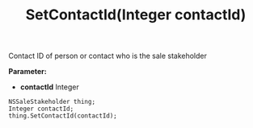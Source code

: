 ﻿---
uid: crmscript_ref_NSSaleStakeholder_SetContactId
title: SetContactId(Integer contactId)
intellisense: NSSaleStakeholder.SetContactId
keywords: NSSaleStakeholder, GetContactId
so.topic: reference
---

Contact ID of person or contact who is the sale stakeholder

**Parameter:** 
 - **contactId** Integer

```crmscript
NSSaleStakeholder thing;
Integer contactId;
thing.SetContactId(contactId);
```

